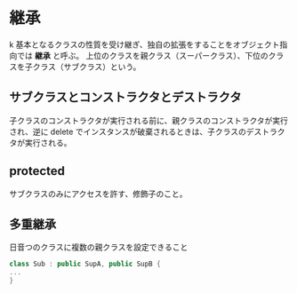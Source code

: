 # 継承

k 基本となるクラスの性質を受け継ぎ、独自の拡張をすることをオブジェクト指向では **継承** と呼ぶ。
上位のクラスを親クラス（スーパークラス）、下位のクラスを子クラス（サブクラス）という。

## サブクラスとコンストラクタとデストラクタ

子クラスのコンストラクタが実行される前に、親クラスのコンストラクタが実行され、逆に delete でインスタンスが破棄されるときは、子クラスのデストラクタが実行される。

## protected

サブクラスのみにアクセスを許す、修飾子のこと。

## 多重継承

日音つのクラスに複数の親クラスを設定できること

```cpp
class Sub : public SupA, public SupB {
...
}
```
